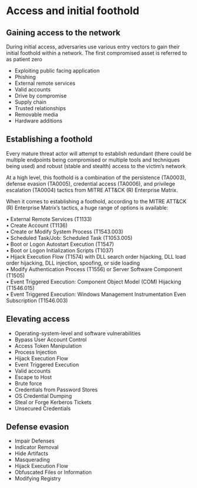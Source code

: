 # Access and initial foothold



## Gaining access to the network

During initial access, adversaries use various entry vectors to gain their initial foothold within a network. The first compromised asset is referred to as patient zero

* Exploiting public facing application
* Phishing
* External remote services
* Valid accounts
* Drive by compromise
* Supply chain
* Trusted relationships
* Removable media
* Hardware additions



## Establishing a foothold

Every mature threat actor will attempt to establish redundant (there could be multiple endpoints being compromised or multiple tools and techniques being used) and robust (stable and stealth) access to the victim’s network

At a high level, this foothold is a combination of the persistence (TA0003), defense evasion (TA0005), credential access (TA0006), and privilege escalation (TA0004) tactics from MITRE ATT\&CK (R) Enterprise Matrix.



When it comes to establishing a foothold, according to the MITRE ATT\&CK (R) Enterprise Matrix’s tactics, a huge range of options is available:&#x20;

• External Remote Services (T1133)\
&#x20;• Create Account (T1136)\
• Create or Modify System Process (T1543.003) \
• Scheduled Task/Job: Scheduled Task (T1053.005) \
• Boot or Logon Autostart Execution (T1547) \
• Boot or Logon Initialization Scripts (T1037) \
• Hijack Execution Flow (T1574) with DLL search order hijacking, DLL load order hijacking, DLL injection, spoofing, or side loading \
• Modify Authentication Process (T1556) or Server Software Component (T1505) \
• Event Triggered Execution: Component Object Model (COM) Hijacking (T1546.015) \
• Event Triggered Execution: Windows Management Instrumentation Even Subscription (T1546.003)



## Elevating access

* Operating-system-level and software vulnerabilities
* Bypass User Account Control
* Access Token Manipulation
* Process Injection
* Hijack Execution Flow
* Event Triggered Execution
* Valid accounts
* Escape to Host
* Brute force
* Credentials from Password Stores
* OS Credential Dumping
* Steal or Forge Kerberos Tickets
* Unsecured Credentials

## Defense evasion





* Impair Defenses
* Indicator Removal
* Hide Artifacts
* Masquerading
* Hijack Execution Flow
* Obfuscated Files or Information
* Modifying Registry





